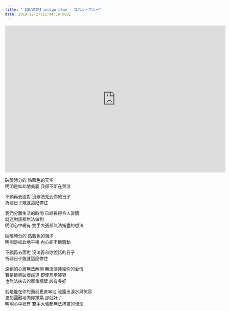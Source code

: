 ```yaml
---
title: "【譯/歌詞】indigo blue - コバルトブルー"
date: 2019-12-27T11:44:59.000Z
---
```


<iframe width="720" height="480" src="https://www.youtube.com/embed/HalIi4iV3cs" frameborder="0" allow="accelerometer; autoplay; clipboard-write; encrypted-media; gyroscope; picture-in-picture" allowfullscreen></iframe>

破曉時分的 鈷藍色的天空
<br>明明是如此地美麗 我卻不斷在哭泣

不願再去面對 沒辦法見到你的日子
<br>祈禱日子能就這麼停住

我們分離生活的時間 已經長得令人習慣
<br>就連對話都無法做到
<br>明明心中總有 雙手大張都無法捕盡的想法

破曉時分的 鈷藍色的海洋
<br>明明是如此地平穩 內心卻不斷騷動

不願再去面對 沒法再和你說話的日子
<br>祈禱日子能就這麼停住

深鎖的心扉無法解開 無法傳達給你的愛情
<br>若是能夠破壞這道 即使互示笑容
<br>也無法抹去的厚重牆壁 該有多好

若是能在你的面前更直率地 流露出淚水與笑容
<br>更加圓融地向你撒嬌 那就好了
<br>明明心中總有 雙手大張都無法捕盡的想法
